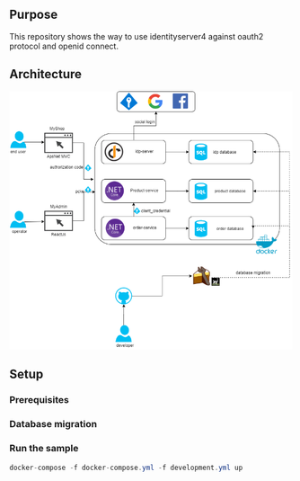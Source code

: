 ## Purpose
This repository shows the way to use identityserver4 against oauth2 protocol and openid connect.
## Architecture
![Architecture](/docs/images/architecture.png "Architecture")
## Setup
### Prerequisites
### Database migration
### Run the sample
```cs
docker-compose -f docker-compose.yml -f development.yml up
```